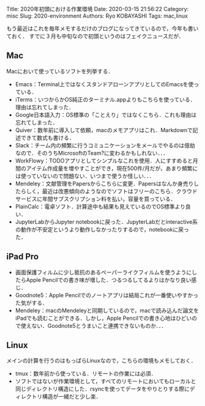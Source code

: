 Title: 2020年初頭における作業環境
Date: 2020-03-15 21:56:22
Category: misc
Slug: 2020-environment
Authors: Ryo KOBAYASHI
Tags: mac,linux

もう最近はこれを毎年メモするだけのブログになってきているので，今年も書いておく．
すでに３月も中旬なので初頭というのはフェイクニュースだが．

## Mac

Macにおいて使っているソフトを列挙する．

- Emacs：Terminal上ではなくスタンドアローンアプリとしてのEmacsを使っている．
- iTerms：いつからかOS純正のターミナル.appよりもこちらを使っている．理由は忘れてしまった．
- Google日本語入力：OS標準の「ことえり」ではなくこちら．これも理由は忘れてしまった．
- Quiver：数年前に導入して依頼，macのメモアプリはこれ．Markdownで記述できて数式も書ける．
- Slack：チーム内の頻繁に行うコミュニケーションをメールでやるのは億劫なので．そのうちMicrosoftのTeam?に変わるかもしれない．．．
- WorkFlowy：TODOアプリとしてシンプルなこれを使用．人にすすめると月間のアイテム作成量を増やすことができ，現在500件/月だが，あまり頻繁には使っていないので問題ない．いつまで使うか怪しい．．．
- Mendeley：文献管理をPapersからこちらに変更．Papersはなんか身売りしたらしく，最近は改悪傾向のようなのでソフトはフリーのこちら．クラウドサービスに年間サブスクリプション料を払い，容量を買っている．
- PlainCalc：電卓ソフト．計算途中も結果も見えているのでOS標準より良い．
- JupyterLabからJupyter notebookに戻った．JupyterLabだとinteractive系の動作が不安定というより動作しなかったりするので，notebookに戻った．

## iPad Pro

- 画面保護フィルムに少し抵抗のあるペーパーライクフィルムを使うようにしたらApple Pencilでの書き味が増した．つるつるしてるよりはかなり良い感じ．
- Goodnote5：Apple Pencilでのノートアプリは結局これが一番使いやすかった気がする．
- Mendeley：macのMendeleyと同期しているので，macで読み込んだ論文をiPadでも読むことができる．しかし，Apple Pencilでの書き心地はひどいので使えない．Goodnote5とうまいこと連携できないものか．．．


## Linux

メインの計算を行うのはもっぱらLinuxなので，こちらの環境もメモしておく．

- tmux：数年前から使っている．リモートの作業には必須．
- ソフトではないが作業環境として，すべてのリモートにおいてもローカルと同じディレクトリ構造にした．rsyncを使ってデータをやりとりする際にディレクトリ構造が一緒だと少し楽．

